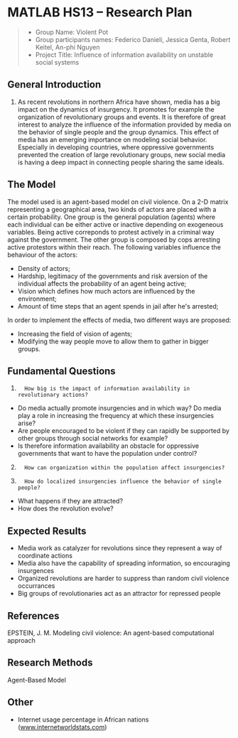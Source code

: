 # MATLAB HS13 – Research Plan

> * Group Name: Violent Pot
> * Group participants names: Federico Danieli, Jessica Genta, Robert Keitel, An-phi Nguyen
> * Project Title: Influence of information availability on unstable social systems

## General Introduction

1) As recent revolutions in northern Africa have shown, media has a big impact on the dynamics of insurgency. It promotes for example the organization of revolutionary groups and events.
It is therefore of great interest to analyze the influence of the information provided by media on the behavior of single people and the group dynamics.
This effect of media has an emerging importance on modeling social behavior. Especially in developing countries, where oppressive governments prevented the creation of large revolutionary groups, new social media is having a deep impact in connecting people sharing the same ideals.


## The Model

The model used is an agent-based model on civil violence. 
On a 2-D matrix representing a geographical area, two kinds of actors are placed with a certain probability.
One group is the general population (agents) where each individual can be either active or inactive depending on exogeneous variables.
Being active correponds to protest actively in a criminal way against the government.
The other group is composed by cops arresting active protestors within their reach.
The following variables influence the behaviour of the actors:
- Density of actors;
- Hardship, legitimacy of the governments and risk aversion of the individual affects the probability of an agent being active;
- Vision which defines how much actors are influenced by the environment;
- Amount of time steps that an agent spends in jail after he's arrested;

In order to implement the effects of media, two different ways are proposed:
- Increasing the field of vision of agents;
- Modifying the way people move to allow them to gather in bigger groups.




## Fundamental Questions

1.       How big is the impact of information availability in revolutionary actions?
- Do media actually promote insurgencies and in which way? Do media play a role in increasing the frequency at which these insurgencies arise?
- Are people encouraged to be violent if they can rapidly be supported by other groups through social networks for example?
- Is therefore information availability an obstacle for oppressive governments that want to have the population under control?
2.       How can organization within the population affect insurgencies?
3.       How do localized insurgencies influence the behavior of single people?
- What happens if they are attracted?
- How does the revolution evolve?



## Expected Results

- Media work as catalyzer for revolutions since they represent a way of coordinate actions
- Media also have the capability of spreading information, so encouraging insurgences
- Organized revolutions are harder to suppress than random civil violence occurrances
- Big groups of revolutionaries act as an attractor for repressed people



## References 

EPSTEIN, J. M. Modeling civil violence: An agent-based computational approach



## Research Methods

Agent-Based Model



## Other

- Internet usage percentage in African nations (www.internetworldstats.com)

